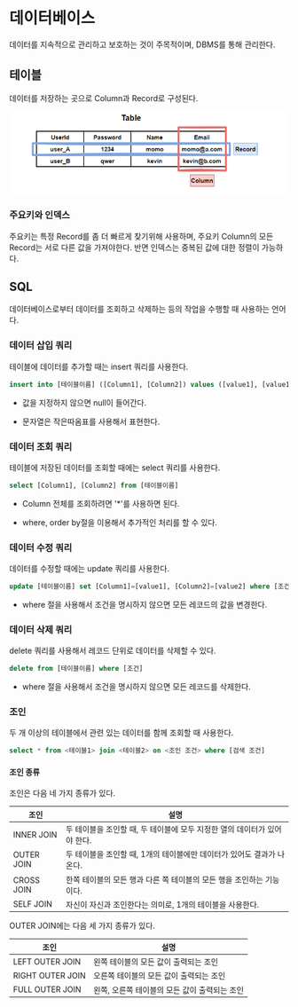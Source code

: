 # 데이터베이스
데이터를 지속적으로 관리하고 보호하는 것이 주목적이며, DBMS를 통해 관리한다.

## 테이블

데이터를 저장하는 곳으로 Column과 Record로 구성된다.

![Alt text](<이미지/테이블 이미지.png>)

### 주요키와 인덱스

주요키는 특정 Record를 좀 더 빠르게 찾기위해 사용하며, 주요키 Column의 모든 Record는 서로 다른 값을 가져야한다. 반면 인덱스는 중복된 값에 대한 정렬이 가능하다.

## SQL

데이터베이스로부터 데이터를 조회하고 삭제하는 등의 작업을 수행할 때 사용하는 언어다.

### 데이터 삽입 쿼리

테이블에 데이터를 추가할 때는 insert 쿼리를 사용한다.

```sql
insert into [테이블이름] ([Column1], [Column2]) values ([value1], [value1])
```

* 값을 지정하지 않으면 null이 들어간다.

* 문자열은 작은따옴표를 사용해서 표현한다.

### 데이터 조회 쿼리

테이블에 저장된 데이터를 조회할 때에는 select 쿼리를 사용한다.

```sql
select [Column1], [Column2] from [테이블이름]
```

* Column 전체를 조회하려면 '*'를 사용하면 된다.

* where, order by절을 이용해서 추가적인 처리를 할 수 있다.

### 데이터 수정 쿼리

데이터를 수정할 때에는 update 쿼리를 사용한다.

```sql
update [테이블이름] set [Column1]=[value1], [Column2]=[value2] where [조건]
```

* where 절을 사용해서 조건을 명시하지 않으면 모든 레코드의 값을 변경한다.

### 데이터 삭제 쿼리

delete 쿼리를 사용해서 레코드 단위로 데이터를 삭제할 수 있다.

```sql
delete from [테이블이름] where [조건]
```

* where 절을 사용해서 조건을 명시하지 않으면 모든 레코드를 삭제한다.

### 조인

두 개 이상의 테이블에서 관련 있는 데이터를 함께 조회할 때 사용한다.

```sql
select * from <테이블1> join <테이블2> on <조인 조건> where [검색 조건]
```

#### 조인 종류

조인은 다음 네 가지 종류가 있다.

|조인|설명|
|---|---|
|INNER JOIN|두 테이블을 조인할 때, 두 테이블에 모두 지정한 열의 데이터가 있어야 한다.|
|OUTER JOIN|두 테이블을 조인할 때, 1개의 테이블에만 데이터가 있어도 결과가 나온다.|
|CROSS JOIN|한쪽 테이블의 모든 행과 다른 쪽 테이블의 모든 행을 조인하는 기능이다.|
|SELF JOIN|자신이 자신과 조인한다는 의미로, 1개의 테이블을 사용한다.|

OUTER JOIN에는 다음 세 가지 종류가 있다.

|조인|설명|
|---|---|
|LEFT OUTER JOIN|왼쪽 테이블의 모든 값이 출력되는 조인|
|RIGHT OUTER JOIN|오른쪽 테이블의 모든 값이 출력되는 조인|
|FULL OUTER JOIN|왼쪽, 오른쪽 테이블의 모든 값이 출력되는 조인|